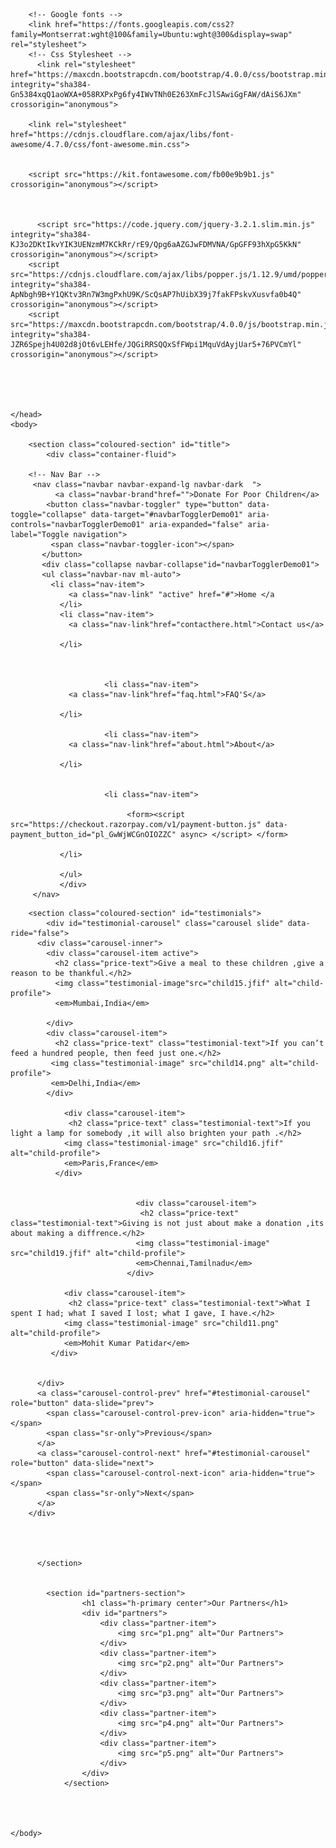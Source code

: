 
<!DOCTYPE html>
<html lang="en" dir="ltr">
	<head>
		<meta charset="utf-8">
		<title>Donation</title>
		<meta name="viewport" content="width=device-width,initial-scale=1.0">
		<link rel="stylesheet" href="style.css">


		<!-- Google fonts -->
		<link href="https://fonts.googleapis.com/css2?family=Montserrat:wght@100&family=Ubuntu:wght@300&display=swap" rel="stylesheet">
		<!-- Css Stylesheet -->
		  <link rel="stylesheet" href="https://maxcdn.bootstrapcdn.com/bootstrap/4.0.0/css/bootstrap.min.css" integrity="sha384-Gn5384xqQ1aoWXA+058RXPxPg6fy4IWvTNh0E263XmFcJlSAwiGgFAW/dAiS6JXm" crossorigin="anonymous">
		  
		<link rel="stylesheet" href="https://cdnjs.cloudflare.com/ajax/libs/font-awesome/4.7.0/css/font-awesome.min.css">


		<script src="https://kit.fontawesome.com/fb00e9b9b1.js" crossorigin="anonymous"></script>



		  <script src="https://code.jquery.com/jquery-3.2.1.slim.min.js" integrity="sha384-KJ3o2DKtIkvYIK3UENzmM7KCkRr/rE9/Qpg6aAZGJwFDMVNA/GpGFF93hXpG5KkN" crossorigin="anonymous"></script>
		<script src="https://cdnjs.cloudflare.com/ajax/libs/popper.js/1.12.9/umd/popper.min.js" integrity="sha384-ApNbgh9B+Y1QKtv3Rn7W3mgPxhU9K/ScQsAP7hUibX39j7fakFPskvXusvfa0b4Q" crossorigin="anonymous"></script>
		<script src="https://maxcdn.bootstrapcdn.com/bootstrap/4.0.0/js/bootstrap.min.js" integrity="sha384-JZR6Spejh4U02d8jOt6vLEHfe/JQGiRRSQQxSfFWpi1MquVdAyjUar5+76PVCmYl" crossorigin="anonymous"></script>





	</head>
	<body>

		<section class="coloured-section" id="title">
		    <div class="container-fluid">

		<!-- Nav Bar -->
	     <nav class="navbar navbar-expand-lg navbar-dark  ">
	          <a class="navbar-brand"href="">Donate For Poor Children</a>
	        <button class="navbar-toggler" type="button" data-toggle="collapse" data-target="#navbarTogglerDemo01" aria-controls="navbarTogglerDemo01" aria-expanded="false" aria-label="Toggle navigation">
	         <span class="navbar-toggler-icon"></span>
	       </button>
	       <div class="collapse navbar-collapse"id="navbarTogglerDemo01">
	       <ul class="navbar-nav ml-auto">
	         <li class="nav-item">
	             <a class="nav-link" "active" href="#">Home </a
	           </li>
	           <li class="nav-item">
	             <a class="nav-link"href="contacthere.html">Contact us</a>

	           </li>



						 <li class="nav-item">
	             <a class="nav-link"href="faq.html">FAQ'S</a>

	           </li>

						 <li class="nav-item">
	             <a class="nav-link"href="about.html">About</a>

	           </li>


						 <li class="nav-item">

							  <form><script src="https://checkout.razorpay.com/v1/payment-button.js" data-payment_button_id="pl_GwWjWCGnOIOZZC" async> </script> </form>

	           </li>

	           </ul>
	           </div>
	     </nav>

</div>

</section>


		<section class="coloured-section" id="testimonials">
		    <div id="testimonial-carousel" class="carousel slide" data-ride="false">
		  <div class="carousel-inner">
		    <div class="carousel-item active">
		      <h2 class="price-text">Give a meal to these children ,give a reason to be thankful.</h2>
		      <img class="testimonial-image"src="child15.jfif" alt="child-profile">
		      <em>Mumbai,India</em>

		    </div>
		    <div class="carousel-item">
		      <h2 class="price-text" class="testimonial-text">If you can’t feed a hundred people, then feed just one.</h2>
		     <img class="testimonial-image" src="child14.png" alt="child-profile">
		     <em>Delhi,India</em>
		    </div>

				<div class="carousel-item">
			 	 <h2 class="price-text" class="testimonial-text">If you light a lamp for somebody ,it will also brighten your path .</h2>
			 	<img class="testimonial-image" src="child16.jfif" alt="child-profile">
			 	<em>Paris,France</em>
			  </div>


								<div class="carousel-item">
							 	 <h2 class="price-text" class="testimonial-text">Giving is not just about make a donation ,its about making a diffrence.</h2>
							 	<img class="testimonial-image" src="child19.jfif" alt="child-profile">
							 	<em>Chennai,Tamilnadu</em>
							  </div>

				<div class="carousel-item">
				 <h2 class="price-text" class="testimonial-text">What I spent I had; what I saved I lost; what I gave, I have.</h2>
				<img class="testimonial-image" src="child11.png" alt="child-profile">
				<em>Mohit Kumar Patidar</em>
			 </div>


		  </div>
		  <a class="carousel-control-prev" href="#testimonial-carousel" role="button" data-slide="prev">
		    <span class="carousel-control-prev-icon" aria-hidden="true"></span>
		    <span class="sr-only">Previous</span>
		  </a>
		  <a class="carousel-control-next" href="#testimonial-carousel" role="button" data-slide="next">
		    <span class="carousel-control-next-icon" aria-hidden="true"></span>
		    <span class="sr-only">Next</span>
		  </a>
		</div>




		  </section>


			<section id="partners-section">
			        <h1 class="h-primary center">Our Partners</h1>
			        <div id="partners">
			            <div class="partner-item">
			                <img src="p1.png" alt="Our Partners">
			            </div>
			            <div class="partner-item">
			                <img src="p2.png" alt="Our Partners">
			            </div>
			            <div class="partner-item">
			                <img src="p3.png" alt="Our Partners">
			            </div>
			            <div class="partner-item">
			                <img src="p4.png" alt="Our Partners">
			            </div>
			            <div class="partner-item">
			                <img src="p5.png" alt="Our Partners">
			            </div>
			        </div>
			    </section>




	</body>
</html>
